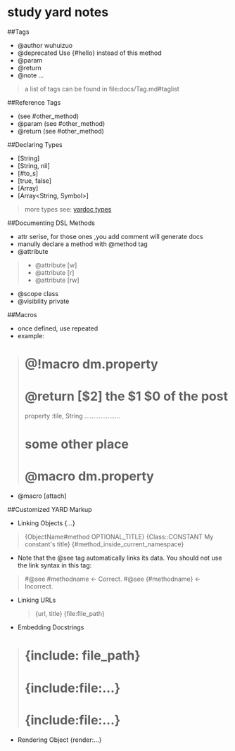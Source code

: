 study yard notes
=============

##Tags
- @author wuhuizuo
- @deprecated Use {#hello} instead of this method
- @param
- @return
- @note
...
> a list of tags can be found in file:docs/Tag.md#taglist

##Reference Tags
- (see #other_method)
- @param (see #other_method)
- @return (see #other_method)

##Declaring Types
- [String]
- [String, nil]
- [#to_s]
- [true, false]
- [Array<String>]
- [Array<String, Symbol>]
> more types see: [yardoc types](http://yardoc.org/types.html)

##Documenting DSL Methods
- attr serise, for those ones ,you add comment will generate docs
- manully declare a method with @method tag
- @attribute
> - @attribute [w]
> - @attribute [r]
> - @attribute [rw]
- @scope class
- @visibility private

##Macros
- once defined, use repeated
- example:
> # @!macro dm.property
> # @return [$2] the $1 $0 of the post
> property :tile, String
> ....................
> # some other place
> # @macro dm.property
- @macro [attach]

##Customized YARD Markup
- Linking Objects {...}
> {ObjectName#method OPTIONAL_TITLE}
> {Class::CONSTANT My constant's title}
> {#method_inside_current_namespace}
- Note that the @see tag automatically links its data. You should not use the link syntax in this tag:

 > #@see #methodname   <- Correct.
 > #@see {#methodname} <- Incorrect.
- Linking URLs
  > {url, title}
  > {file:file_path}
- Embedding Docstrings
> # {include: file_path}
> # {include:file:...}
> # {include:file:...}
- Rendering Object {render:...}













